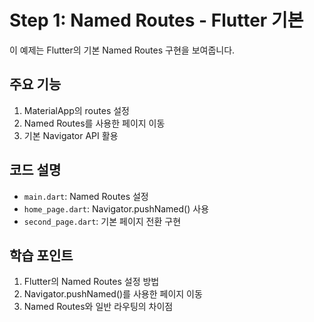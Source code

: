# Step 1: Named Routes - Flutter 기본

이 예제는 Flutter의 기본 Named Routes 구현을 보여줍니다.

## 주요 기능
1. MaterialApp의 routes 설정
2. Named Routes를 사용한 페이지 이동
3. 기본 Navigator API 활용

## 코드 설명
- `main.dart`: Named Routes 설정
- `home_page.dart`: Navigator.pushNamed() 사용
- `second_page.dart`: 기본 페이지 전환 구현

## 학습 포인트
1. Flutter의 Named Routes 설정 방법
2. Navigator.pushNamed()를 사용한 페이지 이동
3. Named Routes와 일반 라우팅의 차이점
